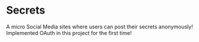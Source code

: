 # Secrets
A micro Social Media sites where users can post their secrets anonymously!
Implemented OAuth in this project for the first time!

